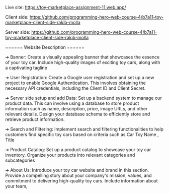 Live site: https://toy-marketplace-assignment-11.web.app/

Client side: https://github.com/programming-hero-web-course-4/b7a11-toy-marketplace-client-side-rakib-molla

Server side: https://github.com/programming-hero-web-course-4/b7a11-toy-marketplace-client-side-rakib-molla

====== Website Description ====== 

➔ Banner:
Create a visually appealing  banner that showcases the essence of your toy car. Include high-quality images of exciting toy cars, along with a captivating tagline

➔  User Registration: 
Create a Google user registration  and set up a new project to enable Google Authentication. This involves obtaining the necessary API credentials, including the Client ID and Client Secret.

➔ Server side setup and add Data: 
Set up a backend system to manage our product data. This can involve using a database to store product information such as name, description, price, image URLs, and other relevant details. Design your database schema to efficiently store and retrieve product information.

➔  Search and Filtering:
Implement search and filtering functionalities to help customers find specific toy cars based on criteria such as Car Toy Name , Title 

➔  Product Catalog:
Set up a product catalog to showcase your toy car inventory. Organize your products into relevant categories and subcategories

➔ About Us:
Introduce your toy car website and brand in this section. Provide a compelling story about your company's mission, values, and commitment to delivering high-quality toy cars. Include information about your team,